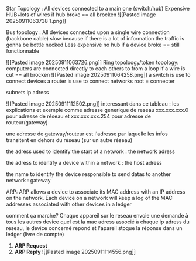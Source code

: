 Star Topology : All devices connected to a main one (switch/hub)
Expensive HUB+lots of wires 
if hub broke == all brocken
![[Pasted image 20250911063738 1.png]]

Bus topology : All devices connected upon a single wire connection (backbone cable) slow because if there is a lot of information the traffic is gonna be bottle necked
Less expensive no hub
if a device broke == still fonctionnable

![[Pasted image 20250911063726.png]]
Ring topoloogy/token topology: computers are connected directly to each others to from a loop
if a wire is cut == all brocken
![[Pasted image 20250911064258.png]]
a switch is use to connect devices
a router is use to connect networks root = connecter

subnets ip adress

![[Pasted image 20250911112502.png]]
interessant dans ce tableau : les explications et exemple comme adresse generique de reseau xxx.xxx.xxx.0 pour adresse de réseau et xxx.xxx.xxx.254 pour adresse de routeur(gateway)

une adresse de gateway/routeur est l'adresse par laquelle les infos transitent en dehors du réseau (sur un autre réseau)

the adress used to identify the start of a network : the network adress

the adress to identify a device within a network : the host adress

the name to identify the device responsible to send datas to another network : gateway

ARP: ARP allows a device to associate its MAC address with an IP address on the network. Each device on a network will keep a log of the MAC addresses associated with other devices in  a ledger

comment ça marche?
Chaque appareil sur le reseau envoie une demande à tous les autres device quel est la mac adress associé à chaque ip adress du reseau, le device concerné repond et l'apareil stoque la réponse dans un ledger (livre de compte)

1. **ARP Request**
2. **ARP Reply**
![[Pasted image 20250911114556.png]]

